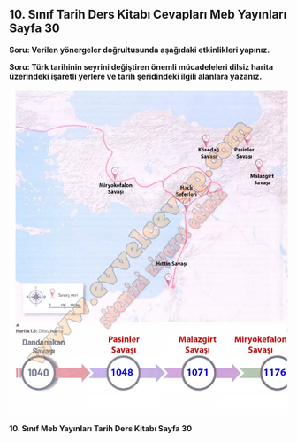 ## 10. Sınıf Tarih Ders Kitabı Cevapları Meb Yayınları Sayfa 30

**Soru: Verilen yönergeler doğrultusunda aşağıdaki etkinlikleri yapınız.**

**Soru: Türk tarihinin seyrini değiştiren önemli mücadeleleri dilsiz harita üzerindeki işaretli yerlere ve tarih şeridindeki ilgili alanlara yazanız.**

![](./image1.webp)

**10. Sınıf Meb Yayınları Tarih Ders Kitabı Sayfa 30**